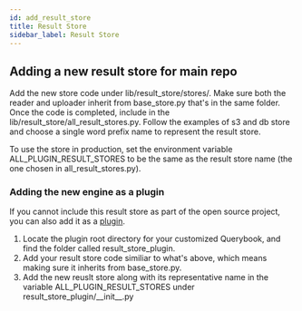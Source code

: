 ```yaml
---
id: add_result_store
title: Result Store
sidebar_label: Result Store
---
```


## Adding a new result store for main repo

Add the new store code under lib/result_store/stores/. Make sure both the reader and uploader inherit from base_store.py that's in the same folder.
Once the code is completed, include in the lib/result_store/all_result_stores.py. Follow the examples of s3 and db store and choose a single word prefix name to represent the result store.

To use the store in production, set the environment variable ALL_PLUGIN_RESULT_STORES to be the same as the result store name (the one chosen in all_result_stores.py).

### Adding the new engine as a plugin

If you cannot include this result store as part of the open source project, you can also add it as a [plugin](../admin_guide/plugins.md).

1. Locate the plugin root directory for your customized Querybook, and find the folder called result_store_plugin.
2. Add your result store code similiar to what's above, which means making sure it inherits from base_store.py.
3. Add the new reuslt store along with its representative name in the variable ALL_PLUGIN_RESULT_STORES under result_store_plugin/\_\_init\_\_.py
